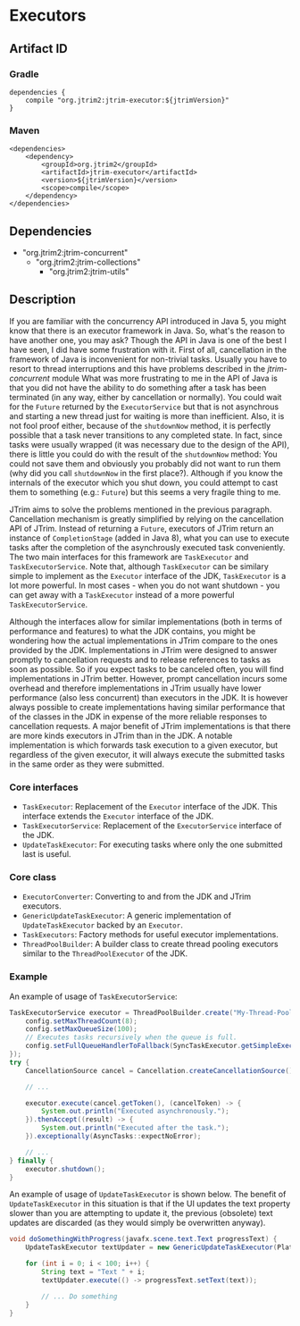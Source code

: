 Executors
=========

Artifact ID
-----------

### Gradle

    dependencies {
        compile "org.jtrim2:jtrim-executor:${jtrimVersion}"
    }

### Maven

    <dependencies>
        <dependency>
            <groupId>org.jtrim2</groupId>
            <artifactId>jtrim-executor</artifactId>
            <version>${jtrimVersion}</version>
            <scope>compile</scope>
        </dependency>
    </dependencies>


Dependencies
------------

- "org.jtrim2:jtrim-concurrent"
  - "org.jtrim2:jtrim-collections"
    - "org.jtrim2:jtrim-utils"


Description
-----------

If you are familiar with the concurrency API introduced in Java 5, you might
know that there is an executor framework in Java. So, what's the reason to have
another one, you may ask? Though the API in Java is one of the best I have seen,
I did have some frustration with it. First of all, cancellation in the framework
of Java is inconvenient for non-trivial tasks. Usually you have to resort to
thread interruptions and this have problems described in the *jtrim-concurrent*
module What was more frustrating to me in the API of Java is that you did not
have the ability to do something after a task has been terminated (in any way,
either by cancellation or normally). You could wait for the `Future` returned by
the `ExecutorService` but that is not asynchrous and starting a new thread just
for waiting is more than inefficient. Also, it is not fool proof either, because
of the `shutdownNow` method, it is perfectly possible that a task never
transitions to any completed state. In fact, since tasks were usually wrapped
(it was necessary due to the design of the API), there is little you could do
with the result of the `shutdownNow` method: You could not save them and obviously
you probably did not want to run them (why did you call `shutdownNow` in the
first place?). Although if you know the internals of the executor which you shut
down, you could attempt to cast them to something (e.g.: `Future`) but this
seems a very fragile thing to me.

JTrim aims to solve the problems mentioned in the previous paragraph.
Cancellation mechanism is greatly simplified by relying on the cancellation API
of JTrim. Instead of returning a `Future`, executors of JTrim return an instance
of `CompletionStage` (added in Java 8), what you can use to execute tasks after
the completion of the asynchrously executed task conveniently. The two main
interfaces for this framework are `TaskExecutor` and `TaskExecutorService`. Note
that, although `TaskExecutor` can be similary simple to implement as the
`Executor` interface of the JDK, `TaskExecutor` is a lot more powerful. In most
cases - when you do not want shutdown - you can get away with a `TaskExecutor`
instead of a more powerful `TaskExecutorService`.

Although the interfaces allow for similar implementations (both in terms of
performance and features) to what the JDK contains, you might be wondering how
the actual implementations in JTrim compare to the ones provided by the JDK.
Implementations in JTrim were designed to answer promptly to cancellation
requests and to release references to tasks as soon as possible. So if you
expect tasks to be canceled often, you will find implementations in JTrim
better. However, prompt cancellation incurs some overhead and therefore
implementations in JTrim usually have lower performance (also less concurrent)
than executors in the JDK. It is however always possible to create
implementations having similar performance that of the classes in the JDK in
expense of the more reliable responses to cancellation requests. A major benefit
of JTrim implementations is that there are more kinds executors in JTrim than in
the JDK. A notable implementation is which forwards task execution to a given
executor, but regardless of the given executor, it will always execute the
submitted tasks in the same order as they were submitted.

### Core interfaces

- `TaskExecutor`: Replacement of the `Executor` interface of the JDK. This
  interface extends the `Executor` interface of the JDK.
- `TaskExecutorService`: Replacement of the `ExecutorService` interface of the
  JDK.
- `UpdateTaskExecutor`: For executing tasks where only the one submitted last is
  useful.

### Core class

- `ExecutorConverter`: Converting to and from the JDK and JTrim executors.
- `GenericUpdateTaskExecutor`: A generic implementation of `UpdateTaskExecutor`
  backed by an `Executor`.
- `TaskExecutors`: Factory methods for useful executor implementations.
- `ThreadPoolBuilder`: A builder class to create thread pooling executors
  similar to the `ThreadPoolExecutor` of the JDK.

### Example

An example of usage of `TaskExecutorService`:

```java
TaskExecutorService executor = ThreadPoolBuilder.create("My-Thread-Pool", config -> {
    config.setMaxThreadCount(8);
    config.setMaxQueueSize(100);
    // Executes tasks recursively when the queue is full.
    config.setFullQueueHandlerToFallback(SyncTaskExecutor.getSimpleExecutor());
});
try {
    CancellationSource cancel = Cancellation.createCancellationSource();

    // ...

    executor.execute(cancel.getToken(), (cancelToken) -> {
        System.out.println("Executed asynchronously.");
    }).thenAccept((result) -> {
        System.out.println("Executed after the task.");
    }).exceptionally(AsyncTasks::expectNoError);

    // ...
} finally {
    executor.shutdown();
}
```

An example of usage of `UpdateTaskExecutor` is shown below. The benefit of
`UpdateTaskExecutor` in this situation is that if the UI updates the text
property slower than you are attempting to update it, the previous (obsolete)
text updates are discarded (as they would simply be overwritten anyway).

```java
void doSomethingWithProgress(javafx.scene.text.Text progressText) {
    UpdateTaskExecutor textUpdater = new GenericUpdateTaskExecutor(Platform::runLater);

    for (int i = 0; i < 100; i++) {
        String text = "Text " + i;
        textUpdater.execute(() -> progressText.setText(text));

        // ... Do something
    }
}
```
